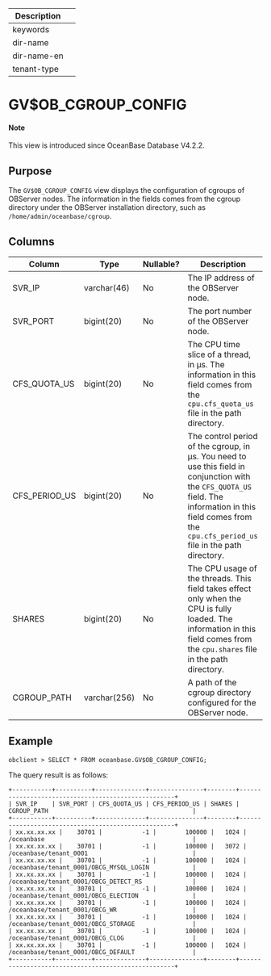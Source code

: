 
| Description ||
|---|---|
| keywords ||
| dir-name ||
| dir-name-en ||
| tenant-type ||

# GV$OB_CGROUP_CONFIG

<main id="notice" type='explain'>
<h4>Note</h4>
<p>This view is introduced since OceanBase Database V4.2.2. </p>
</main>

## Purpose

The `GV$OB_CGROUP_CONFIG` view displays the configuration of cgroups of OBServer nodes. The information in the fields comes from the cgroup directory under the OBServer installation directory, such as `/home/admin/oceanbase/cgroup`. 

## Columns

| **Column** | **Type** | **Nullable?** | **Description** |
| --- | --- | --- | --- |
| SVR_IP | varchar(46) | No | The IP address of the OBServer node. |
| SVR_PORT | bigint(20) | No | The port number of the OBServer node. |
| CFS_QUOTA_US | bigint(20) | No | The CPU time slice of a thread, in μs. The information in this field comes from the `cpu.cfs_quota_us` file in the path directory. |
| CFS_PERIOD_US | bigint(20) | No | The control period of the cgroup, in μs. You need to use this field in conjunction with the `CFS_QUOTA_US` field. The information in this field comes from the `cpu.cfs_period_us` file in the path directory. |
| SHARES | bigint(20) | No | The CPU usage of the threads. This field takes effect only when the CPU is fully loaded. The information in this field comes from the `cpu.shares` file in the path directory. |
| CGROUP_PATH | varchar(256) | No | A path of the cgroup directory configured for the OBServer node. |

## Example

```shell
obclient > SELECT * FROM oceanbase.GV$OB_CGROUP_CONFIG;
```

The query result is as follows:

```shell
+-----------+----------+--------------+---------------+--------+----------------------------------------------------+
| SVR_IP    | SVR_PORT | CFS_QUOTA_US | CFS_PERIOD_US | SHARES | CGROUP_PATH                                        |
+-----------+----------+--------------+---------------+--------+----------------------------------------------------+
| xx.xx.xx.xx |    30701 |           -1 |        100000 |   1024 | /oceanbase                                         |
| xx.xx.xx.xx |    30701 |           -1 |        100000 |   3072 | /oceanbase/tenant_0001                             |
| xx.xx.xx.xx |    30701 |           -1 |        100000 |   1024 | /oceanbase/tenant_0001/OBCG_MYSQL_LOGIN            |
| xx.xx.xx.xx |    30701 |           -1 |        100000 |   1024 | /oceanbase/tenant_0001/OBCG_DETECT_RS              |
| xx.xx.xx.xx |    30701 |           -1 |        100000 |   1024 | /oceanbase/tenant_0001/OBCG_ELECTION               |
| xx.xx.xx.xx |    30701 |           -1 |        100000 |   1024 | /oceanbase/tenant_0001/OBCG_WR                     |
| xx.xx.xx.xx |    30701 |           -1 |        100000 |   1024 | /oceanbase/tenant_0001/OBCG_STORAGE                |
| xx.xx.xx.xx |    30701 |           -1 |        100000 |   1024 | /oceanbase/tenant_0001/OBCG_CLOG                   |
| xx.xx.xx.xx |    30701 |           -1 |        100000 |   1024 | /oceanbase/tenant_0001/OBCG_DEFAULT                |
+-----------+----------+--------------+---------------+--------+----------------------------------------------------+
```

